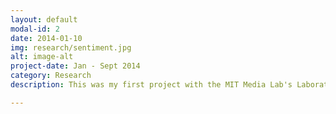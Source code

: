 ```yaml
---
layout: default
modal-id: 2
date: 2014-01-10
img: research/sentiment.jpg
alt: image-alt
project-date: Jan - Sept 2014
category: Research
description: This was my first project with the MIT Media Lab's Laboratory for Social Machines (LSM), at the time known as the Cognitive Machines group. Over the semester and following summer, I created a tweet annotation website, and experimented with different features and classifiers. We ultimately found that a contextual classifier performed the best, and published in EMNLP 2015!

---
```

